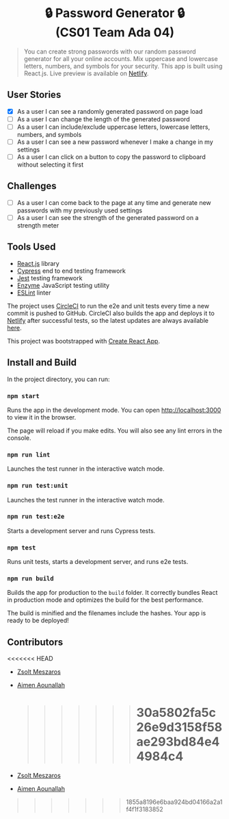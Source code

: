 <h1 align="center">🔒 Password Generator 🔒<br>(CS01 Team Ada 04)</h1>

> You can create strong passwords with our random password generator for all your online accounts. Mix uppercase and lowercase letters, numbers, and symbols for your security. This app is built using React.js. Live preview is available on [Netlify][preview].

## User Stories

- [x] As a user I can see a randomly generated password on page load
- [ ] As a user I can change the length of the generated password
- [ ] As a user I can include/exclude uppercase letters, lowercase letters, numbers, and symbols
- [ ] As a user I can see a new password whenever I make a change in my settings
- [ ] As a user I can click on a button to copy the password to clipboard without selecting it first

## Challenges

- [ ] As a user I can come back to the page at any time and generate new passwords with my previously used settings
- [ ] As a user I can see the strength of the generated password on a strength meter

## Tools Used

- [React.js](https://reactjs.org/) library
- [Cypress](https://www.cypress.io/) end to end testing framework
- [Jest](https://jestjs.io/) testing framework
- [Enzyme](https://airbnb.io/enzyme/) JavaScript testing utility
- [ESLint](http://eslint.org/) linter

The project uses [CircleCI](https://circleci.com) to run the e2e and unit tests every time a new commit is pushed to GitHub. CircleCI also builds the app and deploys it to [Netlify](https://netlify.com) after successful tests, so the latest updates are always available [here][preview].

This project was bootstrapped with [Create React App](https://github.com/facebook/create-react-app).

## Install and Build

In the project directory, you can run:

### `npm start`

Runs the app in the development mode. You can open [http://localhost:3000](http://localhost:3000) to view it in the browser.

The page will reload if you make edits. You will also see any lint errors in the console.

### `npm run lint`

Launches the test runner in the interactive watch mode.

### `npm run test:unit`

Launches the test runner in the interactive watch mode.

### `npm run test:e2e`

Starts a development server and runs Cypress tests.

### `npm test`

Runs unit tests, starts a development server, and runs e2e tests.

### `npm run build`

Builds the app for production to the `build` folder. It correctly bundles React in production mode and optimizes the build for the best performance.

The build is minified and the filenames include the hashes. Your app is ready to be deployed!

## Contributors

<<<<<<< HEAD

- [Zsolt Meszaros](https://github.com/zsoltime)
- [Aimen Aounallah](https://github.com/Mizou9999)

  > > > > > > > # 30a5802fa5c26e9d3158f58ae293bd84e44984c4

- [Zsolt Meszaros](https://github.com/zsoltime)
- [Aimen Aounallah](https://github.com/Mizou9999)

[preview]: https://passr.netlify.com/

> > > > > > > 1855a8196e6baa924bd04166a2a1f4f1f3183852
